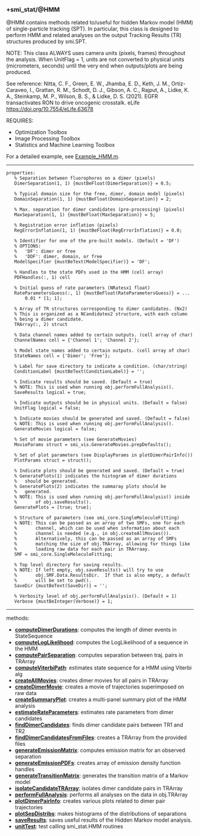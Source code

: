 ### +smi_stat/@HMM

@HMM contains methods related to/useful for hidden Markov model
(HMM) of single-particle tracking (SPT).  In particular, this class
is designed to perform HMM and related analyses on the output
Tracking Results (TR) structures produced by smi.SPT.

NOTE: This class ALWAYS uses camera units (pixels, frames)
throughout the analysis.  When UnitFlag = 1, units are not
converted to physical units (micrometers, seconds) until the
very end when outputs/plots are being produced.

See reference:
Nitta, C. F., Green, E. W., Jhamba, E. D., Keth, J. M.,
Ortiz-Caraveo, I., Grattan, R. M., Schodt, D. J., Gibson, A. C.,
Rajput, A., Lidke, K. A., Steinkamp, M. P., Wilson, B. S.,
& Lidke, D. S. (2021). EGFR transactivates RON to drive oncogenic
crosstalk. eLife
https://doi.org/10.7554/eLife.63678

REQUIRES:
- Optimization Toolbox
- Image Processing Toolbox
- Statistics and Machine Learning Toolbox

For a detailed example, see
[Example_HMM.m](../../examples/Example_HMM.m).

---
    
```
properties:
   % Separation between fluorophores on a dimer (pixels)
   DimerSeparation(1, 1) {mustBeFloat(DimerSeparation)} = 0.5;
   
   % Typical domain size for the free, dimer, domain model (pixels)
   DomainSeparation(1, 1) {mustBeFloat(DomainSeparation)} = 2;
   
   % Max. separation for dimer candidates (pre-processing) (pixels)
   MaxSeparation(1, 1) {mustBeFloat(MaxSeparation)} = 5;

   % Registration error inflation (pixels)
   RegErrorInflation(1, 1) {mustBeFloat(RegErrorInflation)} = 0.0;
   
   % Identifier for one of the pre-built models. (Default = 'DF')
   % OPTIONS:
   %   'DF': dimer or free
   %   'DDF': dimer, domain, or free
   ModelSpecifier {mustBeText(ModelSpecifier)} = 'DF';
   
   % Handles to the state PDFs used in the HMM (cell array)
   PDFHandles(:, 1) cell
   
   % Initial guess of rate parameters (NRatesx1 float)
   RateParametersGuess(:, 1) {mustBeFloat(RateParametersGuess)} = ...
       0.01 * [1; 1];
   
   % Array of TR structures corresponding to dimer candidates. (Nx2)
   % This is organized as a NCandidatex2 structure, with each column
   % being a dimer candidate.
   TRArray(:, 2) struct
   
   % Data channel names added to certain outputs. (cell array of char)
   ChannelNames cell = {'Channel 1'; 'Channel 2'};
   
   % Model state names added to certain outputs. (cell array of char)
   StateNames cell = {'Dimer'; 'Free'};
   
   % Label for save directory to indicate a condition. (char/string)
   ConditionLabel {mustBeText(ConditionLabel)} = '';
   
   % Indicate results should be saved. (Default = true)
   % NOTE: This is used when running obj.performFullAnalysis().
   SaveResults logical = true;
   
   % Indicate outputs should be in physical units. (Default = false)
   UnitFlag logical = false;
   
   % Indicate movies should be generated and saved. (Default = false)
   % NOTE: This is used when running obj.performFullAnalysis().
   GenerateMovies logical = false;
   
   % Set of movie parameters (see GenerateMovies)
   MovieParams struct = smi_vis.GenerateMovies.prepDefaults();
   
   % Set of plot parameters (see DisplayParams in plotDimerPairInfo())
   PlotParams struct = struct();
   
   % Indicate plots should be generated and saved. (Default = true)
   % GeneratePlots(1) indicates the histogram of dimer durations
   %   should be generated.
   % GeneratePlots(2) indicates the summaray plots should be
   %   generated.
   % NOTE: This is used when running obj.performFullAnalysis() inside
   %       of obj.saveResults().
   GeneratePlots = [true; true];

   % Structure of parameters (see smi_core.SingleMoleculeFitting)
   % NOTE: This can be passed as an array of two SMFs, one for each
   %       channel, which can be used when information about each
   %       channel is needed (e.g., in obj.createAllMovies()).
   %       Alternatively, this can be passed as an array of SMFs
   %       matching the size of obj.TRArray, allowing for things like
   %       loading raw data for each pair in TRArraay.
   SMF = smi_core.SingleMoleculeFitting;
   
   % Top level directory for saving results.
   % NOTE: If left empty, obj.saveResults() will try to use
   %       obj.SMF.Data.ResultsDir.  If that is also empty, a default
   %       will be set to pwd().
   SaveDir {mustBeText(SaveDir)} = '';
   
   % Verbosity level of obj.performFullAnalysis(). (Default = 1)
   Verbose {mustBeInteger(Verbose)} = 1;
```

---

methods:
- **[computeDimerDurations](computeDimerDurations.m)**:
  computes the length of dimer events in StateSequence
- **[computeLogLikelihood](computeLogLikelihood.m)**:
  computes the LogLikelihood of a sequence in the HMM
- **[computePairSeparation](computePairSeparation.m)**:
  computes separation between traj. pairs in TRArray
- **[computeViterbiPath](computeViterbiPath.m)**:
  estimates state sequence for a HMM using Viterbi alg
- **[createAllMovies](createAllMovies.m)**:
  creates dimer movies for all pairs in TRArray
- **[createDimerMovie](createDimerMovie.m)**:
  creates a movie of trajectories superimposed on raw data
- **[createSummaryPlot](createSummaryPlot.m)**:
  creates a multi-panel summary plot of the HMM analysis
- **[estimateRateParameters](estimateRateParameters.m)**:
  estimates rate parameters from dimer candidates
- **[findDimerCandidates](findDimerCandidates.m)**:
  finds dimer candidate pairs between TR1 and TR2
- **[findDimerCandidatesFromFiles](findDimerCandidatesFromFiles.m)**:
  creates a TRArray from the provided files
- **[generateEmissionMatrix](generateEmissionMatrix.m)**:
  computes emission matrix for an observed separation
- **[generateEmissionPDFs](generateEmissionPDFs.m)**:
  creates array of emission density function handles
- **[generateTransitionMatrix](generateTransitionMatrix.m)**:
  generates the transition matrix of a Markov model
- **[isolateCandidateTRArray](isolateCandidateTRArray.m)**:
  isolates dimer candidate pairs in TRArray
- **[performFullAnalysis](performFullAnalysis.m)**:
  performs all analyses on the data in obj.TRArray
- **[plotDimerPairInfo](plotDimerPairInfo.m)**:
  creates various plots related to dimer pair trajectories
- **[plotSepDistribs](plotSepDistribs.m)**:
  makes histograms of the distributions of separations
- **[saveResults](saveResults.m)**:
  saves useful results of the Hidden Markov model analysis.
- **[unitTest](unitTest.m)**:
  test calling smi_stat.HMM routines
